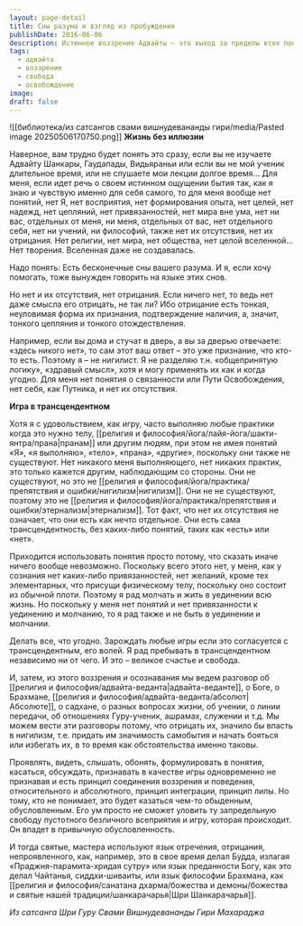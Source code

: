 ```yaml
---
layout: page-detail
title: Сны разума и взгляд из пробуждения
publishDate: 2016-06-06
description: Истинное воззрение Адвайты — это выход за пределы всех понятий, отождествлений и противоположностей, где нет ни Я, ни мира, ни даже их отрицания. Жизнь становится свободной игрой в трансцендентном, где любые действия и учения — лишь проявления лилы, не имеющие самостоятельной реальности, но и не отрицаемые. Такая свобода недоступна обычному уму, но приносит величайшее счастье и покой.
tags:
  - адвайта
  - воззрение
  - свобода
  - освобождение
image: 
draft: false
---
```

![[библиотека/из сатсангов свами вишнудевананды гири/media/Pasted image 20250506170750.png]]
**Жизнь без иллюзии**

Наверное, вам трудно будет понять это сразу, если вы не изучаете Адвайту Шанкары, Гаудапады, Видьяраньи или если вы не мой ученик длительное время, или не слушаете мои лекции долгое время... Для меня, если идет речь о своем истинном ощущении бытия так, как я знаю и чувствую именно для себя самого, то для меня вообще нет понятий, нет Я, нет восприятия, нет формирования опыта, нет целей, нет надежд, нет цепляний, нет привязанностей, нет мира вне ума, нет ни вас, отдельных от меня, ни меня, отдельных от вас, нет отдельного себя, нет ни учений, ни философий, также нет их отсутствия, нет их отрицания. Нет религии, нет мира, нет общества, нет целой вселенной... Нет творения. Вселенная даже не создавалась.

Надо понять: Есть бесконечные сны вашего разума. И я, если хочу помогать, тоже вынужден говорить на языке этих снов.

Но нет и их отсутствия, нет отрицания. Если ничего нет, то ведь нет даже смысла его отрицать, не так ли? Ибо отрицание есть тонкая, неуловимая форма их признания, подтверждение наличия, а, значит, тонкого цепляния и тонкого отождествления.

Например, если вы дома и стучат в дверь, а вы за дверью отвечаете: «здесь никого нет», то сам этот ваш ответ – это уже признание, что кто-то есть. Поэтому я – не нигилист. Я не разделяю т.н. «общепринятую логику», «здравый смысл», хотя и могу применять их как и когда угодно. Для меня нет понятия о связанности или Пути Освобождения, нет себя, как Путника, и нет их отсутствия.

**Игра в трансцендентном**

Хотя я с удовольствием, как игру, часто выполняю любые практики когда это нужно телу, [[религия и философия/йога/лайя-йога/шакти-янтра/прана|пранам]] или другим людям, при этом не имея понятий «Я», «я выполняю», «тело», «прана», «другие», поскольку они также не существуют. Нет никакого меня выполняющего, нет никаких практик, это только кажется другим, наблюдающим со стороны. Они не существуют, но это не [[религия и философия/йога/практика/препятствия и ошибки/нигилизм|нигилизм]]. Они не не существуют, поэтому это не [[религия и философия/йога/практика/препятствия и ошибки/этернализм|этернализм]]. Тот факт, что нет их отсутствия не означает, что они есть как нечто отдельное. Они есть сама трансцендентность, без каких-либо понятий, таких как «есть» или «нет».

Приходится использовать понятия просто потому, что сказать иначе ничего вообще невозможно. Поскольку всего этого нет, у меня, как у сознания нет каких-либо привязанностей, нет желаний, кроме тех элементарных, что присущи физическому телу, поскольку оно состоит из обычной плоти. Поэтому я рад молчать и жить в уединении всю жизнь. Но поскольку у меня нет понятий и нет привязанности к уединению и молчанию, то я рад также и не быть в уединении и молчании. 

Делать все, что угодно. Зарождать любые игры если это согласуется с трансцендентным, его волей. Я рад пребывать в трансцендентном независимо ни от чего. И это – великое счастье и свобода.

И, затем, из этого воззрения и осознавания мы ведем разговор об [[религия и философия/адвайта-веданта|адвайта-веданте]], о Боге, о Брахмане, [[религия и философия/адвайта-веданта/абсолют|Абсолюте]], о садхане, о разных вопросах жизни, об учении, о линии передачи, об отношениях Гуру-ученик, ашрамах, служении и т.д. Мы можем вести эти разговоры потому, что отрицать их, значило бы впасть в нигилизм, т.е. придать им значимость самобытия и начать бояться или избегать их, в то время как обстоятельства именно таковы.

Проявлять, видеть, слышать, обонять, формулировать в понятия, касаться, обсуждать, признавать в качестве игры одновременно не признавая и есть принцип соединения воззрения и поведения, относительного и абсолютного, принцип интеграции, принцип лилы. Но тому, кто не понимает, это будет казаться чем-то обыденным, обусловленным. Его ум просто не сможет уловить ту запредельную свободу пустотного безличного всеприятия и игру, которая происходит. Он впадет в привычную обусловленность.

И тогда святые, мастера используют язык отречения, отрицания, непроявленного, как, например, это в свое время делал Будда, излагая «Праджня-парамита-хридая сутру» или язык преданности Богу, как это делал Чайтанья, сиддхи-шиваиты, или язык философии Брахмана, как [[религия и философия/санатана дхарма/божества и демоны/божества и святые нашей традиции/шанкарачарья|Шри Шанкарачарья]].

*Из сатсанга Шри Гуру Свами Вишнудевананды Гири Махараджа*

